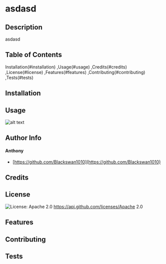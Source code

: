 # asdasd 


## Description 

asdasd 


## Table of Contents 

Installation(#installation) 
,Usage(#usage) 
,Credits(#credits) 
,License(#license) 
,Features(#features) 
,Contributing(#contributing) 
,Tests(#tests) 
 


## Installation 

 


## Usage 

![alt text](assets/images/screenshot.png) 


## Author Info 

#### Anthony

* [https://github.com/Blackswan1010](https://github.com/Blackswan1010) 


## Credits 

 


## License
![License: Apache 2.0](https://img.shields.io/badge/Apache-2.0-blue.svg) 
 https://api.github.com/licenses/Apache 2.0 


## Features 

 


## Contributing 

 


## Tests 

 


